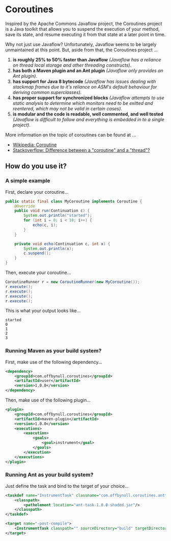 # Coroutines

Inspired by the Apache Commons Javaflow project, the Coroutines project is a Java toolkit that allows you to suspend the execution of your method, save its state, and resume executing it from that state at a later point in time.

Why not just use Javaflow? Unfortunately, Javaflow seems to be largely unmaintained at this point. But, aside from that, the Coroutines project ...

1. **is roughly 25% to 50% faster than Javaflow** _(Javaflow has a reliance on thread local storage and other threading constructs)_.
1. **has both a Maven plugin and an Ant plugin** _(Javaflow only provides an Ant plugin)_.
1. **has support for Java 8 bytecode** _(Javaflow has issues dealing with stackmap frames due to it's reliance on ASM's default behaviour for deriving common superclasses)_.
1. **has proper support for synchronized blocks** _(Javaflow attempts to use static analysis to determine which monitors need to be exitted and reentered, which may not be valid in certain cases)_.
1. **is modular and the code is readable, well commented, and well tested** _(Javaflow is difficult to follow and everything is embedded in to a single project)_.

More information on the topic of coroutines can be found at ...

* [Wikipedia: Coroutine](http://en.wikipedia.org/wiki/Coroutine)
* [Stackoverflow: Difference between a "coroutine" and a "thread"?](http://stackoverflow.com/a/23436125)

## How do you use it?

### A simple example

First, declare your coroutine...
```java
public static final class MyCoroutine implements Coroutine {
    @Override
    public void run(Continuation c) {
        System.out.println("started");
        for (int i = 0; i < 10; i++) {
            echo(c, i);
        }
    }

    private void echo(Continuation c, int x) {
        System.out.println(x);
        c.suspend();
    }
}
```



Then, execute your coroutine...
```java
CoroutineRunner r = new CoroutineRunner(new MyCoroutine());
r.execute();
r.execute();
r.execute();
r.execute();
```



This is what your output looks like...
```
started
0
1
2
3
```



### Running Maven as your build system?

First, make use of the following dependency...
```xml
<dependency>
    <groupId>com.offbynull.coroutines</groupId>
    <artifactId>user</artifactId>
    <version>1.0.0</version>
</dependency>
```

Then, make use of the following plugin...
```xml
<plugin>
    <groupId>com.offbynull.coroutines</groupId>
    <artifactId>maven-plugin</artifactId>
    <version>1.0.0</version>
    <executions>
        <execution>
            <goals>
                <goal>instrument</goal>
            </goals>
        </execution>
    </executions>
</plugin>
```

### Running Ant as your build system?

Just define the task and bind to the target of your choice...
```xml
<taskdef name="InstrumentTask" classname="com.offbynull.coroutines.anttask.InstrumentTask">
    <classpath>
        <pathelement location="ant-task-1.0.0-shaded.jar"/>
    </classpath>
</taskdef>

<target name="-post-compile">
    <InstrumentTask classpath="" sourceDirectory="build" targetDirectory="build"/>
</target>
```